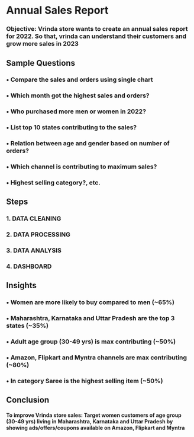 # Annual Sales Report 

### Objective: Vrinda store wants to create an annual sales report for 2022. So that, vrinda can understand their customers and grow more sales in 2023


## Sample Questions
### • Compare the sales and orders using single chart
### • Which month got the highest sales and orders?
### • Who purchased more men or women in 2022?
### • List top 10 states contributing to the sales?
### • Relation between age and gender based on number of orders?
### • Which channel is contributing to maximum sales?
### • Highest selling category?, etc.


## Steps

### 1. DATA CLEANING
### 2. DATA PROCESSING
### 3. DATA ANALYSIS
### 4. DASHBOARD

## Insights
### • Women are more likely to buy compared to men (~65%)
### • Maharashtra, Karnataka and Uttar Pradesh are the top 3 states (~35%)
### • Adult age group (30-49 yrs) is max contributing (~50%)
### • Amazon, Flipkart and Myntra channels are max contributing (~80%)
### • In category Saree is the highest selling item (~50%)

## Conclusion
#### To improve Vrinda store sales: Target women customers of age group (30-49 yrs) living in Maharashtra, Karnataka and Uttar Pradesh by showing ads/offers/coupons available on Amazon, Flipkart and Myntra

